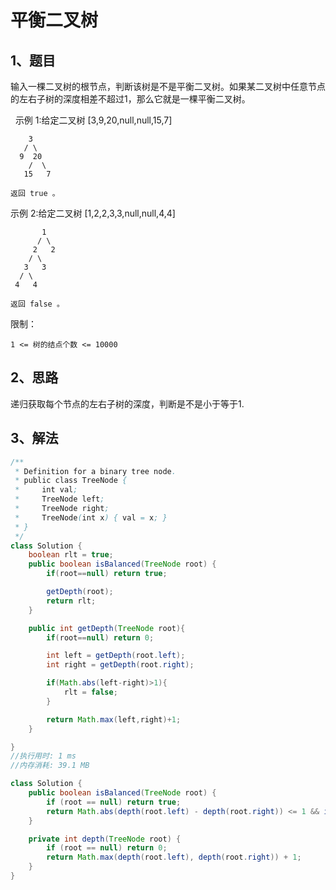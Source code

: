 # 平衡二叉树

## 1、题目

输入一棵二叉树的根节点，判断该树是不是平衡二叉树。如果某二叉树中任意节点的左右子树的深度相差不超过1，那么它就是一棵平衡二叉树。

 
示例 1:给定二叉树 [3,9,20,null,null,15,7]

	    3
	   / \
	  9  20
	    /  \
	   15   7

	返回 true 。

示例 2:给定二叉树 [1,2,2,3,3,null,null,4,4]

	       1
	      / \
	     2   2
	    / \
	   3   3
	  / \
	 4   4

	返回 false 。

限制：

	1 <= 树的结点个数 <= 10000


## 2、思路

递归获取每个节点的左右子树的深度，判断是不是小于等于1.

## 3、解法

```java
/**
 * Definition for a binary tree node.
 * public class TreeNode {
 *     int val;
 *     TreeNode left;
 *     TreeNode right;
 *     TreeNode(int x) { val = x; }
 * }
 */
class Solution {
    boolean rlt = true;
    public boolean isBalanced(TreeNode root) {
        if(root==null) return true;

        getDepth(root);
        return rlt;
    }

    public int getDepth(TreeNode root){
        if(root==null) return 0;

        int left = getDepth(root.left);
        int right = getDepth(root.right);

        if(Math.abs(left-right)>1){
            rlt = false;
        }

        return Math.max(left,right)+1;
    }

}
//执行用时: 1 ms
//内存消耗: 39.1 MB
```
```java
class Solution {
    public boolean isBalanced(TreeNode root) {
        if (root == null) return true;
        return Math.abs(depth(root.left) - depth(root.right)) <= 1 && isBalanced(root.left) && isBalanced(root.right);
    }

    private int depth(TreeNode root) {
        if (root == null) return 0;
        return Math.max(depth(root.left), depth(root.right)) + 1;
    }
}
```